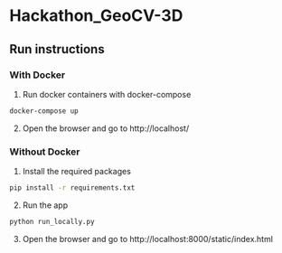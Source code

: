 # Hackathon_GeoCV-3D

## Run instructions
### With Docker
1. Run docker containers with docker-compose
```bash
docker-compose up
```
2. Open the browser and go to http://localhost/

### Without Docker
1. Install the required packages
```bash
pip install -r requirements.txt
```
2. Run the app
```bash
python run_locally.py
```
3. Open the browser and go to http://localhost:8000/static/index.html